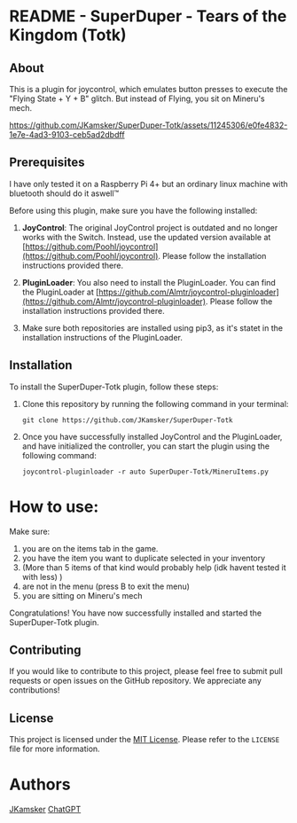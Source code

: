 # README - SuperDuper - Tears of the Kingdom (Totk)

## About
This is a plugin for joycontrol, which emulates button presses to execute the "Flying State + Y + B" glitch. 
But instead of Flying, you sit on Mineru's mech.


https://github.com/JKamsker/SuperDuper-Totk/assets/11245306/e0fe4832-1e7e-4ad3-9103-ceb5ad2dbdff


## Prerequisites
I have only tested it on a Raspberry Pi 4+ but an ordinary linux machine with bluetooth should do it aswell™

Before using this plugin, make sure you have the following installed:

1. **JoyControl**: The original JoyControl project is outdated and no longer works with the Switch. Instead, use the updated version available at [https://github.com/Poohl/joycontrol](https://github.com/Poohl/joycontrol). Please follow the installation instructions provided there.

2. **PluginLoader**: You also need to install the PluginLoader. You can find the PluginLoader at [https://github.com/Almtr/joycontrol-pluginloader](https://github.com/Almtr/joycontrol-pluginloader). Please follow the installation instructions provided there.

3. Make sure both repositories are installed using pip3, as it's statet in the installation instructions of the PluginLoader.


## Installation

To install the SuperDuper-Totk plugin, follow these steps:

1. Clone this repository by running the following command in your terminal:
   ```
   git clone https://github.com/JKamsker/SuperDuper-Totk
   ```

2. Once you have successfully installed JoyControl and the PluginLoader, and have initialized the controller, you can start the plugin using the following command:
   ```
   joycontrol-pluginloader -r auto SuperDuper-Totk/MineruItems.py
   ```

# How to use:

Make sure:
1. you are on the items tab in the game.
2. you have the item you want to duplicate selected in your inventory
3. (More than 5 items of that kind would probably help (idk havent tested it with less) )
4. are not in the menu (press B to exit the menu)
5. you are sitting on Mineru's mech


Congratulations! You have now successfully installed and started the SuperDuper-Totk plugin.

## Contributing

If you would like to contribute to this project, please feel free to submit pull requests or open issues on the GitHub repository. We appreciate any contributions!

## License

This project is licensed under the [MIT License](https://opensource.org/licenses/MIT). Please refer to the `LICENSE` file for more information.

# Authors
[JKamsker](https://github.com/JKamsker)
[ChatGPT](https://chat.openai.com/)
